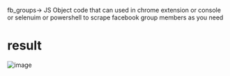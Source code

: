 fb_groups-> JS Object code that can used in chrome extension or console or selenuim or powershell to scrape facebook group members as you need

# result
![image](https://github.com/MahmoudHegazi/play_with_facebook/assets/55125302/0ab813a8-082c-435d-bc3b-3cfee734edd2)
